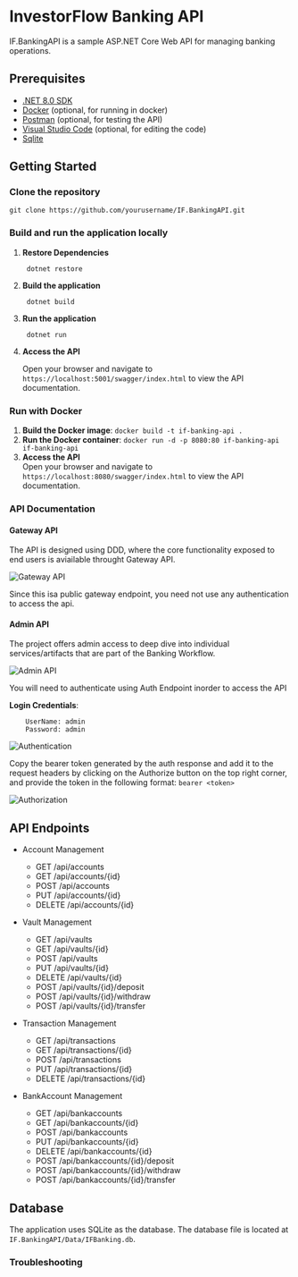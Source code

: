# InvestorFlow Banking API
IF.BankingAPI is a sample ASP.NET Core Web API for managing banking operations.

## Prerequisites

- [.NET 8.0 SDK](https://dotnet.microsoft.com/en-us/download/dotnet/8.0)
- [Docker](https://www.docker.com/get-started) (optional, for running in docker)
- [Postman](https://www.postman.com/downloads/) (optional, for testing the API)
- [Visual Studio Code](https://code.visualstudio.com/download) (optional, for editing the code)
- [Sqlite](https://www.sqlite.org/download.html)

## Getting Started

### Clone the repository

```git clone https://github.com/yourusername/IF.BankingAPI.git```

### Build and run the application locally

1. **Restore Dependencies**

	``` dotnet restore```

2. **Build the application**

	``` dotnet build```

3. **Run the application**

	``` dotnet run```

4. **Access the API**		
   
   Open your browser and navigate to `https://localhost:5001/swagger/index.html` to view the API documentation.

### Run with Docker
1. **Build the Docker image**:
	```docker build -t if-banking-api .```
2. **Run the Docker container**:
	```docker run -d -p 8080:80 if-banking-api if-banking-api```
1. **Access the API**		
   Open your browser and navigate to `https://localhost:8080/swagger/index.html` to view the API documentation.

### API Documentation

#### Gateway API

The API is designed using DDD, where the core functionality exposed to end users is aviailable throught Gateway API.

![Gateway API](/Images/APIDoc_GatewayAPI.png)

Since this isa public gateway endpoint, you need not use any authentication to access the api.

#### Admin API
The project offers admin access to deep dive into individual services/artifacts that are part of the Banking Workflow.

![Admin API](/Images/APIDoc_AdminAPI.png)

You will need to authenticate using Auth Endpoint inorder to access the API

**Login Credentials**: 

		UserName: admin	
		Password: admin

![Authentication](/Images/Admin_Access.png)

Copy the bearer token generated by the auth response and add it to the request headers by clicking on the Authorize button on the top right corner, and provide the token in the following format: ```bearer <token>```

![Authorization](/Images/AuthZ.png)

## API Endpoints

- Account Management
	- GET /api/accounts
	- GET /api/accounts/{id}
	- POST /api/accounts
	- PUT /api/accounts/{id}
	- DELETE /api/accounts/{id}

- Vault Management
	- GET /api/vaults
	- GET /api/vaults/{id}
	- POST /api/vaults
	- PUT /api/vaults/{id}
	- DELETE /api/vaults/{id}
	- POST /api/vaults/{id}/deposit
	- POST /api/vaults/{id}/withdraw
	- POST /api/vaults/{id}/transfer

- Transaction Management
	- GET /api/transactions
	- GET /api/transactions/{id}
	- POST /api/transactions
	- PUT /api/transactions/{id}
	- DELETE /api/transactions/{id}

- BankAccount Management
	- GET /api/bankaccounts
	- GET /api/bankaccounts/{id}
	- POST /api/bankaccounts
	- PUT /api/bankaccounts/{id}
	- DELETE /api/bankaccounts/{id}
	- POST /api/bankaccounts/{id}/deposit
	- POST /api/bankaccounts/{id}/withdraw
	- POST /api/bankaccounts/{id}/transfer

## Database

The application uses SQLite as the database. The database file is located at `IF.BankingAPI/Data/IFBanking.db`.

### Troubleshooting




	
